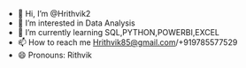 - 👋 Hi, I’m @Hrithvik2
- 👀 I’m interested in Data Analysis
- 🌱 I’m currently learning SQL,PYTHON,POWERBI,EXCEL
- 📫 How to reach me Hrithvik85@gmail.com/+919785577529
- 😄 Pronouns: Rithvik
  

<!---
Hrithvik2/Hrithvik2 is a ✨ special ✨ repository because its `README.md` (this file) appears on your GitHub profile.
You can click the Preview link to take a look at your changes.
--->
